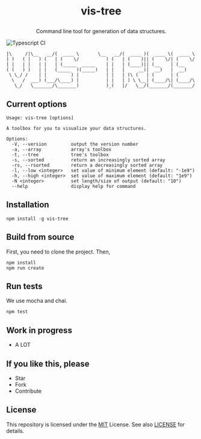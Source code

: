 # <p align="center">vis-tree</p>
<p align="center">Command line tool for generation of data structures.</p>

![Typescript CI](https://github.com/poyea/vis-tree/workflows/Typescript%20CI/badge.svg)

```
|\     /|\__   __/(  ____ \       \__   __/(  ____ )(  ____ \(  ____ \
| )   ( |   ) (   | (    \/          ) (   | (    )|| (    \/| (    \/
| |   | |   | |   | (_____  _____    | |   | (____)|| (__    | (__
( (   ) )   | |   (_____  )(_____)   | |   |     __)|  __)   |  __)
 \ \_/ /    | |         ) |          | |   | (\ (   | (      | (
  \   /  ___) (___/\____) |          | |   | ) \ \__| (____/\| (____/\
   \_/   \_______/\_______)          )_(   |/   \__/(_______/(_______/
```

## Current options
```
Usage: vis-tree [options]

A toolbox for you to visualize your data structures.

Options:
  -V, --version         output the version number
  -a, --array           array's toolbox
  -t, --tree            tree's toolbox
  -s, --sorted          return an increasingly sorted array
  -rs, --rsorted        return a decreasingly sorted array
  -l, --low <integer>   set value of minimum element (default: "-1e9")
  -h, --high <integer>  set value of maximum element (default: "1e9")
  -N <integer>          set length/size of output (default: "10")
  --help                display help for command
```

## Installation
```
npm install -g vis-tree
```

## Build from source
First, you need to clone the project. Then,
```
npm install 
npm run create
```

## Run tests
We use mocha and chai.
```
npm test
```

## Work in progress 
* A LOT

## If you like this, please
* Star
* Fork
* Contribute

## License
This repository is licensed under the [MIT](https://opensource.org/licenses/MIT) License. See also [LICENSE](LICENSE) for details.
